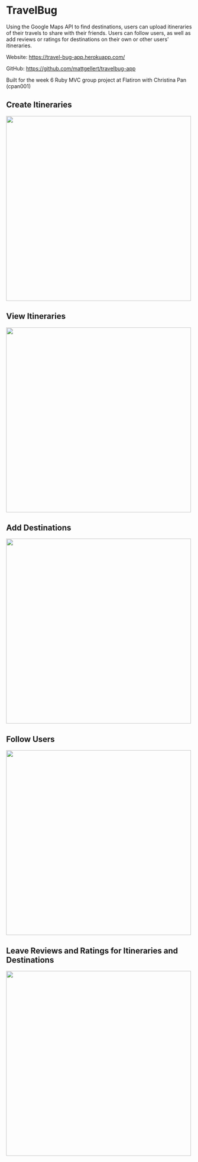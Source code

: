 # TravelBug
Using the Google Maps API to find destinations, users can upload itineraries of their travels to share with their friends. Users can follow users, as well as add reviews or ratings for destinations on their own or other users' itineraries.

Website: https://travel-bug-app.herokuapp.com/

GitHub: https://github.com/mattgellert/travelbug-app

Built for the week 6 Ruby MVC group project at Flatiron with Christina Pan (cpan001)

## Create Itineraries
<img src="https://media.giphy.com/media/3ohjUPbaJvn8bU3lFS/giphy.gif" height="500px"/>

## View Itineraries
<img src="https://media.giphy.com/media/3ohjV1FkNjLtb0X4CQ/giphy.gif" height="500px"/>

## Add Destinations
<img src="https://media.giphy.com/media/3ohjUOEiO0K9vwUBjO/giphy.gif" height="500px"/>

## Follow Users
<img src="https://media.giphy.com/media/l4EoYNfPInn859LNu/giphy.gif" height="500px"/>

## Leave Reviews and Ratings for Itineraries and Destinations
<img src="https://media.giphy.com/media/l4EoTXlZGzWb5n8f6/giphy.gif" height="500px"/>
